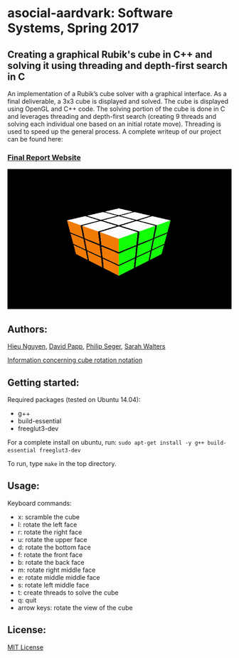 # asocial-aardvark: Software Systems, Spring 2017
## Creating a graphical Rubik's cube in C++ and solving it using threading and depth-first search in C

An implementation of a Rubik’s cube solver with a graphical interface. As a final deliverable, a 3x3 cube is displayed and solved. The cube is displayed using OpenGL and C++ code. The solving portion of the cube is done in C and leverages threading and depth-first search (creating 9 threads and solving each individual one based on an initial rotate move). Threading is used to speed up the general process. A complete writeup of our project can be found here:
### [Final Report Website](https://thecardkid.github.io/SoftSysAsocialAardvark/)

![rubik.gif](reports/resources/rubiks.gif)

## Authors:
[Hieu Nguyen](https://github.com/thecardkid), [David Papp](https://github.com/davpapp), [Philip Seger](https://github.com/segerphilip), [Sarah Walters](https://github.com/sarahwalters)

[Information concerning cube rotation notation](https://ruwix.com/the-rubiks-cube/notation/)

## Getting started:
Required packages (tested on Ubuntu 14.04):
- g++
- build-essential
- freeglut3-dev

For a complete install on ubuntu, run:
`sudo apt-get install -y g++ build-essential freeglut3-dev`

To run, type `make` in the top directory.

## Usage:
Keyboard commands:
- x: scramble the cube
- l: rotate the left face
- r: rotate the right face
- u: rotate the upper face
- d: rotate the bottom face
- f: rotate the front face
- b: rotate the back face
- m: rotate right middle face
- e: rotate middle middle face
- s: rotate left middle face
- t: create threads to solve the cube
- q: quit
- arrow keys: rotate the view of the cube

## License:
[MIT License](LICENSE)
